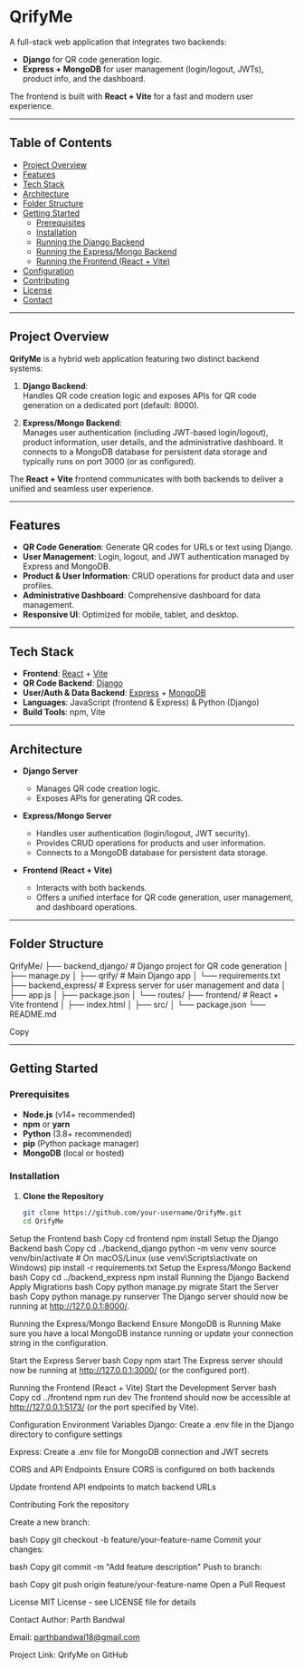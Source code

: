 # QrifyMe

A full-stack web application that integrates two backends:

- **Django** for QR code generation logic.
- **Express + MongoDB** for user management (login/logout, JWTs), product info, and the dashboard.

The frontend is built with **React + Vite** for a fast and modern user experience.

---

## Table of Contents

- [Project Overview](#project-overview)
- [Features](#features)
- [Tech Stack](#tech-stack)
- [Architecture](#architecture)
- [Folder Structure](#folder-structure)
- [Getting Started](#getting-started)
  - [Prerequisites](#prerequisites)
  - [Installation](#installation)
  - [Running the Django Backend](#running-the-django-backend)
  - [Running the Express/Mongo Backend](#running-the-expressmongo-backend)
  - [Running the Frontend (React + Vite)](#running-the-frontend-react--vite)
- [Configuration](#configuration)
- [Contributing](#contributing)
- [License](#license)
- [Contact](#contact)

---

## Project Overview

**QrifyMe** is a hybrid web application featuring two distinct backend systems:

1. **Django Backend**:  
   Handles QR code creation logic and exposes APIs for QR code generation on a dedicated port (default: 8000).

2. **Express/Mongo Backend**:  
   Manages user authentication (including JWT-based login/logout), product information, user details, and the administrative dashboard. It connects to a MongoDB database for persistent data storage and typically runs on port 3000 (or as configured).

The **React + Vite** frontend communicates with both backends to deliver a unified and seamless user experience.

---

## Features

- **QR Code Generation**: Generate QR codes for URLs or text using Django.
- **User Management**: Login, logout, and JWT authentication managed by Express and MongoDB.
- **Product & User Information**: CRUD operations for product data and user profiles.
- **Administrative Dashboard**: Comprehensive dashboard for data management.
- **Responsive UI**: Optimized for mobile, tablet, and desktop.

---

## Tech Stack

- **Frontend**: [React](https://reactjs.org/) + [Vite](https://vitejs.dev/)
- **QR Code Backend**: [Django](https://www.djangoproject.com/)
- **User/Auth & Data Backend**: [Express](https://expressjs.com/) + [MongoDB](https://www.mongodb.com/)
- **Languages**: JavaScript (frontend & Express) & Python (Django)
- **Build Tools**: npm, Vite

---

## Architecture

- **Django Server**  
  - Manages QR code creation logic.
  - Exposes APIs for generating QR codes.

- **Express/Mongo Server**  
  - Handles user authentication (login/logout, JWT security).
  - Provides CRUD operations for products and user information.
  - Connects to a MongoDB database for persistent data storage.

- **Frontend (React + Vite)**  
  - Interacts with both backends.
  - Offers a unified interface for QR code generation, user management, and dashboard operations.

---

## Folder Structure
QrifyMe/
├── backend_django/ # Django project for QR code generation
│ ├── manage.py
│ ├── qrify/ # Main Django app
│ └── requirements.txt
├── backend_express/ # Express server for user management and data
│ ├── app.js
│ ├── package.json
│ └── routes/
├── frontend/ # React + Vite frontend
│ ├── index.html
│ ├── src/
│ └── package.json
└── README.md

Copy

---

## Getting Started

### Prerequisites

- **Node.js** (v14+ recommended)
- **npm** or **yarn**
- **Python** (3.8+ recommended)
- **pip** (Python package manager)
- **MongoDB** (local or hosted)

### Installation

1. **Clone the Repository**
   ```bash
   git clone https://github.com/your-username/QrifyMe.git
   cd QrifyMe
Setup the Frontend
bash
Copy
cd frontend
npm install
Setup the Django Backend
bash
Copy
cd ../backend_django
python -m venv venv
source venv/bin/activate  # On macOS/Linux (use venv\Scripts\activate on Windows)
pip install -r requirements.txt
Setup the Express/Mongo Backend
bash
Copy
cd ../backend_express
npm install
Running the Django Backend
Apply Migrations
bash
Copy
python manage.py migrate
Start the Server
bash
Copy
python manage.py runserver
The Django server should now be running at http://127.0.0.1:8000/.

Running the Express/Mongo Backend
Ensure MongoDB is Running
Make sure you have a local MongoDB instance running or update your connection string in the configuration.

Start the Express Server
bash
Copy
npm start
The Express server should now be running at http://127.0.0.1:3000/ (or the configured port).

Running the Frontend (React + Vite)
Start the Development Server
bash
Copy
cd ../frontend
npm run dev
The frontend should now be accessible at http://127.0.0.1:5173/ (or the port specified by Vite).

Configuration
Environment Variables
Django: Create a .env file in the Django directory to configure settings

Express: Create a .env file for MongoDB connection and JWT secrets

CORS and API Endpoints
Ensure CORS is configured on both backends

Update frontend API endpoints to match backend URLs

Contributing
Fork the repository

Create a new branch:

bash
Copy
git checkout -b feature/your-feature-name
Commit your changes:

bash
Copy
git commit -m "Add feature description"
Push to branch:

bash
Copy
git push origin feature/your-feature-name
Open a Pull Request

License
MIT License - see LICENSE file for details

Contact
Author: Parth Bandwal

Email: parthbandwal18@gmail.com

Project Link: QrifyMe on GitHub
